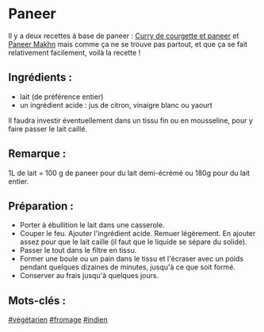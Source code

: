 Paneer
======
Il y a deux recettes à base de paneer : [Curry de courgette et paneer](Courgette-Paneer-curry.html) et [Paneer Makhn](Paneer-Makhni.html)
mais comme ça ne se trouve pas partout, et que ça se fait relativement facilement, voilà la recette !

Ingrédients :
-------------
- lait (de préférence entier)
- un ingrédient acide : jus de citron, vinaigre blanc ou yaourt

Il faudra investir éventuellement dans un tissu fin ou en mousseline, pour y faire passer le lait caillé.

Remarque : 
----------
1L de lait = 100 g de paneer pour du lait demi-écrémé ou 180g pour du lait entier.

Préparation :
-------------
- Porter à ébullition le lait dans une casserole.
- Couper le feu. Ajouter l'ingrédient acide. Remuer légèrement. En ajouter assez pour que le lait caille (il faut que le liquide se sépare du solide).
- Passer le tout dans le filtre en tissu.
- Former une boule ou un pain dans le tissu et l'écraser avec un poids pendant quelques dizaines de minutes, jusqu'à ce que soit formé.
- Conserver au frais jusqu'à quelques jours.

Mots-clés :
-----------
[#végétarien](index.végétarien.html)
[#fromage](index.fromage.html)
[#indien](index.indien.html)

